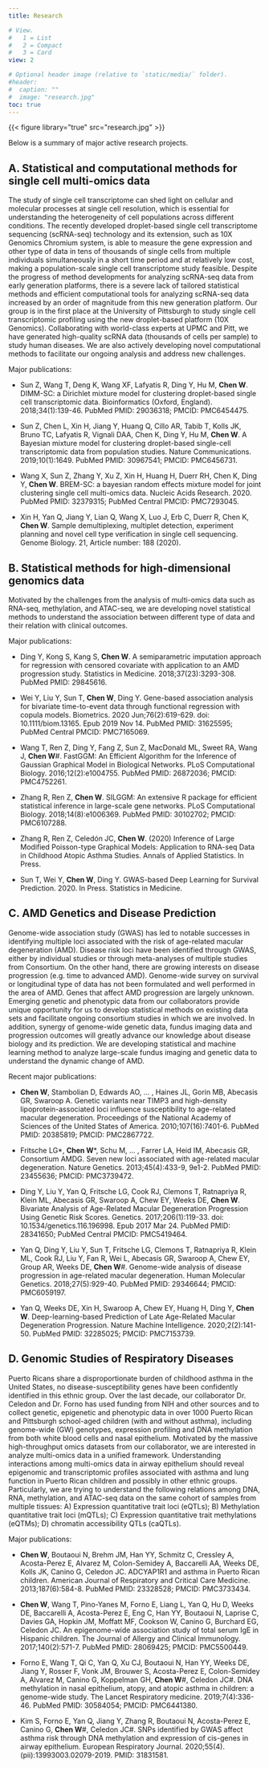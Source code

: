 ```yaml
---
title: Research

# View.
#   1 = List
#   2 = Compact
#   3 = Card
view: 2

# Optional header image (relative to `static/media/` folder).
#header:
#  caption: ""
#  image: "research.jpg"
toc: true
---
```

{{< figure library="true" src="research.jpg" >}}

Below is a summary of major active research projects.

## **A. Statistical and computational methods for single cell multi-omics data**

The study of single cell transcriptome can shed light on cellular and molecular processes at single cell resolution, which is essential for understanding the heterogeneity of cell populations across different conditions. The recently developed droplet-based single cell transcriptome sequencing (scRNA-seq) technology and its extension, such as 10X Genomics Chromium system, is able to measure the gene expression and other type of data in tens of thousands of single cells from multiple individuals simultaneously in a short time period and at relatively low cost, making a population-scale single cell transcriptome study feasible. Despite the progress of method developments for analyzing scRNA-seq data from early generation platforms, there is a severe lack of tailored statistical methods and efficient computational tools for analyzing scRNA-seq data increased by an order of magnitude from this new generation platform. Our group is in the first place at the University of Pittsburgh to study single cell transcriptomic profiling using the new droplet-based platform (10X Genomics). Collaborating with world-class experts at UPMC and Pitt, we have generated high-quality scRNA data (thousands of cells per sample) to study human diseases. We are also actively developing novel computational methods to facilitate our ongoing analysis and address new challenges. 

Major publications: 

+ Sun Z, Wang T, Deng K, Wang XF, Lafyatis R, Ding Y, Hu M, **Chen W**. DIMM-SC: a Dirichlet mixture model for clustering droplet-based single cell transcriptomic data. Bioinformatics (Oxford, England). 2018;34(1):139-46. PubMed PMID: 29036318; PMCID: PMC6454475.

+ Sun Z, Chen L, Xin H, Jiang Y, Huang Q, Cillo AR, Tabib T, Kolls JK, Bruno TC, Lafyatis R, Vignali DAA, Chen K, Ding Y, Hu M, **Chen W**. A Bayesian mixture model for clustering droplet-based single-cell transcriptomic data from population studies. Nature Communications. 2019;10(1):1649. PubMed PMID: 30967541; PMCID: PMC6456731.

+ Wang X, Sun Z, Zhang Y, Xu Z, Xin H, Huang H, Duerr RH, Chen K, Ding Y, **Chen W**. BREM-SC: a bayesian random effects mixture model for joint clustering single cell multi-omics data. Nucleic Acids Research. 2020. PubMed PMID: 32379315; PubMed Central PMCID: PMC7293045.

+ Xin H, Yan Q, Jiang Y, Lian Q, Wang X, Luo J, Erb C, Duerr R, Chen K, **Chen W**. Sample demultiplexing, multiplet detection, experiment planning and novel cell type verification in single cell sequencing. Genome Biology. 21, Article number: 188 (2020). 

## **B. Statistical methods for high-dimensional genomics data**

Motivated by the challenges from the analysis of multi-omics data such as RNA-seq, methylation, and ATAC-seq, we are developing novel statistical methods to understand the association between different type of data and their relation with clinical outcomes.

Major publications: 

+ Ding Y, Kong S, Kang S, **Chen W**. A semiparametric imputation approach for regression with censored covariate with application to an AMD progression study. Statistics in Medicine. 2018;37(23):3293-308. PubMed PMID: 29845616.

+ Wei Y, Liu Y, Sun T, **Chen W**, Ding Y. Gene-based association analysis for bivariate time-to-event data through functional regression with copula models. Biometrics. 2020 Jun;76(2):619-629. doi: 10.1111/biom.13165. Epub 2019 Nov 14. PubMed PMID: 31625595; PubMed Central PMCID: PMC7165069.

+ Wang T, Ren Z, Ding Y, Fang Z, Sun Z, MacDonald ML, Sweet RA, Wang J, **Chen W**\#. FastGGM: An Efficient Algorithm for the Inference of Gaussian Graphical Model in Biological Networks. PLoS Computational Biology. 2016;12(2):e1004755. PubMed PMID: 26872036; PMCID: PMC4752261.

+ Zhang R, Ren Z, **Chen W**. SILGGM: An extensive R package for efficient statistical inference in large-scale gene networks. PLoS Computational Biology. 2018;14(8):e1006369. PubMed PMID: 30102702; PMCID: PMC6107288.

+ Zhang R, Ren Z, Celedón JC, **Chen W**. (2020)    Inference of Large Modified Poisson-type Graphical Models: Application to RNA-seq Data in Childhood Atopic Asthma Studies. Annals of Applied Statistics. In Press.

+ Sun T, Wei Y, **Chen W**, Ding Y. GWAS-based Deep Learning for Survival Prediction. 2020. In Press. Statistics in Medicine.  


## **C. AMD Genetics and Disease Prediction**

Genome-wide association study (GWAS) has led to notable successes in identifying multiple loci associated with the risk of age-related macular degeneration (AMD). Disease risk loci have been identified through GWAS, either by individual studies or through meta-analyses of multiple studies from Consortium. On the other hand, there are growing interests on disease progression (e.g. time to advanced AMD). Genome-wide survey on survival or longitudinal type of data has not been formulated and well performed in the area of AMD. Genes that affect AMD progression are largely unknown. Emerging genetic and phenotypic data from our collaborators provide unique opportunity for us to develop statistical methods on existing data sets and facilitate ongoing consortium studies in which we are involved. In addition, synergy of genome-wide genetic data, fundus imaging data and progression outcomes will greatly advance our knowledge about disease biology and its prediction. We are developing statistical and machine learning method to analyze large-scale fundus imaging and genetic data to understand the dynamic change of AMD. 

Recent major publications: 

+ **Chen W**, Stambolian D, Edwards AO, … , Haines JL, Gorin MB, Abecasis GR, Swaroop A. Genetic variants near TIMP3 and high-density lipoprotein-associated loci influence susceptibility to age-related macular degeneration. Proceedings of the National Academy of Sciences of the United States of America. 2010;107(16):7401-6. PubMed PMID: 20385819; PMCID: PMC2867722.

+ Fritsche LG\*, **Chen W**\*, Schu M, … , Farrer LA, Heid IM, Abecasis GR, Consortium AMDG. Seven new loci associated with age-related macular degeneration. Nature Genetics. 2013;45(4):433-9, 9e1-2. PubMed PMID: 23455636; PMCID: PMC3739472.

+ Ding Y, Liu Y, Yan Q, Fritsche LG, Cook RJ, Clemons T, Ratnapriya R, Klein ML, Abecasis GR, Swaroop A, Chew EY, Weeks DE, **Chen W**. Bivariate Analysis of Age-Related Macular Degeneration Progression Using Genetic Risk Scores. Genetics. 2017;206(1):119-33. doi: 10.1534/genetics.116.196998. Epub 2017 Mar 24. PubMed PMID: 28341650; PubMed Central PMCID: PMC5419464.

+ Yan Q, Ding Y, Liu Y, Sun T, Fritsche LG, Clemons T, Ratnapriya R, Klein ML, Cook RJ, Liu Y, Fan R, Wei L, Abecasis GR, Swaroop A, Chew EY, Group AR, Weeks DE, **Chen W**\#. Genome-wide analysis of disease progression in age-related macular degeneration. Human Molecular Genetics. 2018;27(5):929-40. PubMed PMID: 29346644; PMCID: PMC6059197.

+ Yan Q, Weeks DE, Xin H, Swaroop A, Chew EY, Huang H, Ding Y, **Chen W**. Deep-learning-based Prediction of Late Age-Related Macular Degeneration Progression. Nature Machine Intelligence. 2020;2(2):141-50. PubMed PMID: 32285025; PMCID: PMC7153739.


## **D. Genomic Studies of Respiratory Diseases**

Puerto Ricans share a disproportionate burden of childhood asthma in the United States, no disease-susceptibility genes have been confidently identified in this ethnic group. Over the last decade, our collaborator Dr. Celedon and Dr. Forno has used funding from NIH and other sources and to collect genetic, epigenetic and phenotypic data in over 1000 Puerto Rican and Pittsburgh school-aged children (with and without asthma), including genome-wide (GW) genotypes, expression profiling and DNA methylation from both white blood cells and nasal epithelium. Motivated by the massive high-throughput omics datasets from our collaborator, we are interested in analyze multi-omics data in a unified framework. Understanding interactions among multi-omics data in airway epithelium should reveal epigenomic and transcriptomic profiles associated with asthma and lung function in Puerto Rican children and possibly in other ethnic groups. Particularly, we are trying to understand the following relations among DNA, RNA, methylation, and ATAC-seq data on the same cohort of samples from multiple tissues: A) Expression quantitative trait loci (eQTLs); B) Methylation quantitative trait loci (mQTLs); C) Expression quantitative trait methylations (eQTMs); D) chromatin accessibility QTLs (caQTLs). 

Major publications: 

+ **Chen W**, Boutaoui N, Brehm JM, Han YY, Schmitz C, Cressley A, Acosta-Perez E, Alvarez M, Colon-Semidey A, Baccarelli AA, Weeks DE, Kolls JK, Canino G, Celedon JC. ADCYAP1R1 and asthma in Puerto Rican children. American Journal of Respiratory and Critical Care Medicine. 2013;187(6):584-8. PubMed PMID: 23328528; PMCID: PMC3733434.

+ **Chen W**, Wang T, Pino-Yanes M, Forno E, Liang L, Yan Q, Hu D, Weeks DE, Baccarelli A, Acosta-Perez E, Eng C, Han YY, Boutaoui N, Laprise C, Davies GA, Hopkin JM, Moffatt MF, Cookson W, Canino G, Burchard EG, Celedon JC. An epigenome-wide association study of total serum IgE in Hispanic children. The Journal of Allergy and Clinical Immunology. 2017;140(2):571-7. PubMed PMID: 28069425; PMCID: PMC5500449.

+ Forno E, Wang T, Qi C, Yan Q, Xu CJ, Boutaoui N, Han YY, Weeks DE, Jiang Y, Rosser F, Vonk JM, Brouwer S, Acosta-Perez E, Colon-Semidey A, Alvarez M, Canino G, Koppelman GH, **Chen W**\#, Celedon JC#. DNA methylation in nasal epithelium, atopy, and atopic asthma in children: a genome-wide study. The Lancet Respiratory medicine. 2019;7(4):336-46. PubMed PMID: 30584054; PMCID: PMC6441380.

+ Kim S, Forno E, Yan Q, Jiang Y, Zhang R, Boutaoui N, Acosta-Perez E, Canino G, **Chen W**\#, Celedon JC#. SNPs identified by GWAS affect asthma risk through DNA methylation and expression of cis-genes in airway epithelium. European Respiratory Journal. 2020;55(4).(pii):13993003.02079-2019. PMID: 31831581.

